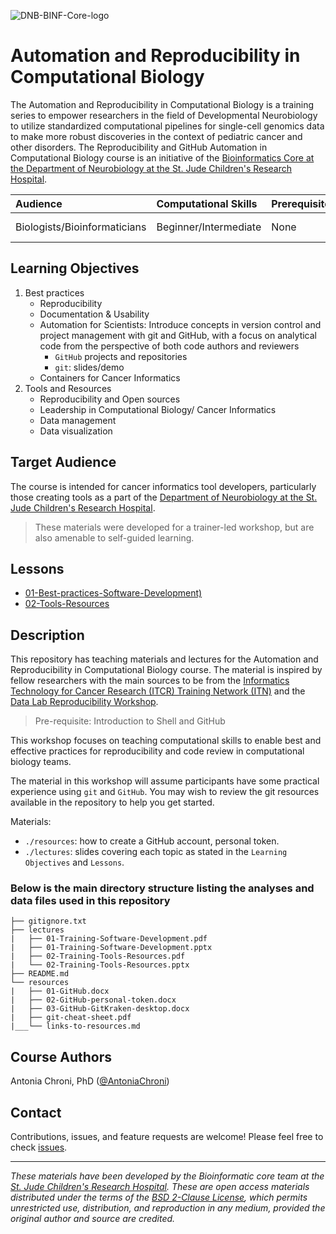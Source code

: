 ![DNB-BINF-Core-logo](https://github.com/stjudeDNBBinfCore/Trainings/main/figures/img/DNB-BINF-Core-logo.png)


# Automation and Reproducibility in Computational Biology

The Automation and Reproducibility in Computational Biology is a training series to empower researchers in the field of Developmental Neurobiology to utilize standardized computational pipelines for single-cell genomics data to make more robust discoveries in the context of pediatric cancer and other disorders. The Reproducibility and GitHub Automation in Computational Biology course is an initiative of the [Bioinformatics Core at the Department of Neurobiology at the St. Jude Children's Research Hospital](https://www.stjude.org/research/departments/developmental-neurobiology/shared-resources/bioinformatic-core.html).


| Audience | Computational Skills | Prerequisites | Duration |
:----------|:----------|:----------|:----------|
| Biologists/Bioinformaticians | Beginner/Intermediate | None | Shell basics|


## Learning Objectives

1. Best practices
   - Reproducibility
   - Documentation & Usability
   - Automation for Scientists: Introduce concepts in version control and project management with git and GitHub, with a focus on analytical code from the perspective of both code authors and reviewers
      - `GitHub` projects and repositories
      - `git`: slides/demo
   - Containers for Cancer Informatics
2. Tools and Resources
   - Reproducibility and Open sources
   - Leadership in Computational Biology/ Cancer Informatics
   - Data management
   - Data visualization

## Target Audience
The course is intended for cancer informatics tool developers, particularly those creating tools as a part of the [Department of Neurobiology at the St. Jude Children's Research Hospital](https://www.stjude.org/research/departments/developmental-neurobiology.html).

> These materials were developed for a trainer-led workshop, but are also amenable to self-guided learning.

## Lessons
* [01-Best-practices-Software-Development)](./courses/Automation-Reproducibility-GitHub-ComBio/lectures/)
* [02-Tools-Resources](./courses/Automation-Reproducibility-GitHub-ComBio/lectures/)


## Description

This repository has teaching materials and lectures for the Automation and Reproducibility in Computational Biology course. 
The material is inspired by fellow researchers with the main sources to be from the [Informatics Technology for Cancer Research (ITCR) Training Network (ITN)](https://www.itcrtraining.org/) and the [Data Lab Reproducibility Workshop](https://alexslemonade.github.io/reproducible-research/workshop-schedule.html).


> Pre-requisite: Introduction to Shell and GitHub

This workshop focuses on teaching computational skills to enable best and effective practices for reproducibility and code review in computational biology teams.

The material in this workshop will assume participants have some practical experience using `git` and `GitHub`. You may wish to review the git resources available in the repository to help you get started. 

Materials:
* `./resources`: how to create a GitHub account, personal token.
* `./lectures`: slides covering each topic as stated in the `Learning Objectives` and `Lessons`.


### Below is the main directory structure listing the analyses and data files used in this repository

```
├── gitignore.txt
├── lectures
|   ├── 01-Training-Software-Development.pdf
|   ├── 01-Training-Software-Development.pptx
|   ├── 02-Training-Tools-Resources.pdf
|   └── 02-Training-Tools-Resources.pptx
├── README.md
└── resources
|   ├── 01-GitHub.docx
|   ├── 02-GitHub-personal-token.docx
|   ├── 03-GitHub-GitKraken-desktop.docx
|   ├── git-cheat-sheet.pdf
|___└── links-to-resources.md
```

## Course Authors

Antonia Chroni, PhD ([@AntoniaChroni](https://github.com/AntoniaChroni))


## Contact

Contributions, issues, and feature requests are welcome! Please feel free to check [issues](https://github.com/stjudeDNBBinfCore/Trainings/issues).

---

*These materials have been developed by the Bioinformatic core team at the [St. Jude Children's Research Hospital](https://www.stjude.org/). These are open access materials distributed under the terms of the [BSD 2-Clause License](https://opensource.org/license/bsd-2-clause), which permits unrestricted use, distribution, and reproduction in any medium, provided the original author and source are credited.*

